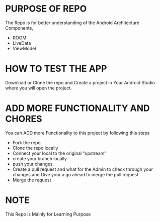 # PURPOSE OF REPO

The Repo is for better understanding of the Android Architecture Components, 
* ROOM
* LiveData
* ViewModel

# HOW TO TEST THE APP
Download or Clone the repo and Create a project in Your Android Studio where you will open the project. 

# ADD MORE FUNCTIONALITY AND CHORES

You can ADD more Functionality to this project by following this steps
* Fork the repo
* Clone the repo locally
* Connect your local to the original “upstream” 
* create your branch locally
* push your changes
* Create a pull request and what for the Admin to check through your 	changes and Give your a go ahead to merge the pull request
* Merge the request

# NOTE
This Repo is Mainly for Learning Purpose 




